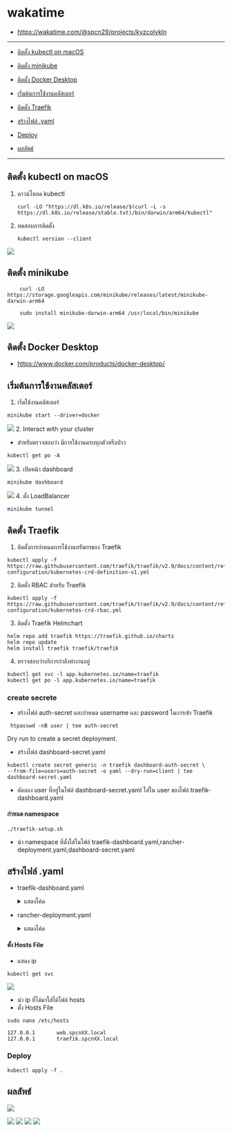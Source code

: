 # wakatime
* https://wakatime.com/@spcn29/projects/kyzcolykln
---
* [ติดตั้ง kubectl on macOS](https://github.com/pphisit/Kube#%E0%B8%95%E0%B8%B4%E0%B8%94%E0%B8%95%E0%B8%B1%E0%B9%89%E0%B8%87-kubectl-on-macos)

* [ติดตั้ง minikube](https://github.com/pphisit/Kube#%E0%B8%95%E0%B8%B4%E0%B8%94%E0%B8%95%E0%B8%B1%E0%B9%89%E0%B8%87-minikube)

* [ติดตั้ง Docker Desktop](https://github.com/pphisit/Kube#%E0%B8%95%E0%B8%B4%E0%B8%94%E0%B8%95%E0%B8%B1%E0%B9%89%E0%B8%87-docker-desktop)
* [เริ่มต้นการใช้งานคลัสเตอร์](https://github.com/pphisit/Kube#%E0%B9%80%E0%B8%A3%E0%B8%B4%E0%B9%88%E0%B8%A1%E0%B8%95%E0%B9%89%E0%B8%99%E0%B8%81%E0%B8%B2%E0%B8%A3%E0%B9%83%E0%B8%8A%E0%B9%89%E0%B8%87%E0%B8%B2%E0%B8%99%E0%B8%84%E0%B8%A5%E0%B8%B1%E0%B8%AA%E0%B9%80%E0%B8%95%E0%B8%AD%E0%B8%A3%E0%B9%8C)
* [ติดตั้ง Traefik](https://github.com/pphisit/Kube#%E0%B8%95%E0%B8%B4%E0%B8%94%E0%B8%95%E0%B8%B1%E0%B9%89%E0%B8%87-traefik)
* [สร้างไฟล์ .yaml](https://github.com/pphisit/Kube#%E0%B8%AA%E0%B8%A3%E0%B9%89%E0%B8%B2%E0%B8%87%E0%B9%84%E0%B8%9F%E0%B8%A5%E0%B9%8C-yaml)
* [Deploy](https://github.com/pphisit/Kube#deploy)
* [ผลลัพธ์](https://github.com/pphisit/Kube#%E0%B8%9C%E0%B8%A5%E0%B8%A5%E0%B8%B1%E0%B8%9E%E0%B8%98%E0%B9%8C)
---
## ติดตั้ง kubectl on macOS
1. ดาวน์โหลด kubectl
    ```
    curl -LO "https://dl.k8s.io/release/$(curl -L -s https://dl.k8s.io/release/stable.txt)/bin/darwin/arm64/kubectl"

    ```
2. ทดสอบการติดตั้ง
    ```
    kubectl version --client

    ```
![](https://user-images.githubusercontent.com/109591322/225971271-f77c14fb-e9e4-4056-bc0b-3abf4b9e03d9.png)    
## ติดตั้ง minikube 

```
    curl -LO https://storage.googleapis.com/minikube/releases/latest/minikube-darwin-arm64

    sudo install minikube-darwin-arm64 /usr/local/bin/minikube
```
![](https://user-images.githubusercontent.com/109591322/226112507-c1103905-112d-4502-91c9-f02ec5b0d0dc.png)
## ติดตั้ง Docker Desktop
* https://www.docker.com/products/docker-desktop/
## เริ่มต้นการใช้งานคลัสเตอร์
1. เริ่มใช้งานคลัสเตอร์ 
```
minikube start --driver=docker
```
![](https://user-images.githubusercontent.com/109591322/226112504-c74c5422-ee81-44e7-a1f5-c9e569fad1c6.png)
2. Interact with your cluster
* สำหรับตรวจสอบว่า มีการใช้งานครบทุกตัวหรือป่าว
```
kubectl get po -A
```
![](https://user-images.githubusercontent.com/109591322/225971318-641ee0df-74ab-47f3-ad5f-7fba57cb0342.png)
3. เปิดหน้า dashboard
```
minikube dashboard
```

![](https://user-images.githubusercontent.com/109591322/225972454-a088793f-a692-4c9b-8146-e82e5cac4886.png)
4. ตั้ง LoadBalancer
```
minikube tunnel
```
## ติดตั้ง Traefik
1. ติดตั้งการกำหนดการใช้งานทรัพกรของ Traefik 
```
kubectl apply -f https://raw.githubusercontent.com/traefik/traefik/v2.9/docs/content/reference/dynamic-configuration/kubernetes-crd-definition-v1.yml
```

2. ติดตั้ง RBAC สำหรับ Traefik  
```
kubectl apply -f https://raw.githubusercontent.com/traefik/traefik/v2.9/docs/content/reference/dynamic-configuration/kubernetes-crd-rbac.yml
```

3. ติดตั้ง Traefik Helmchart  
```
helm repo add traefik https://traefik.github.io/charts
helm repo update
helm install traefik traefik/traefik
```
4. ตรวจสอบว่าบริการกำลังทำงานอยู่

```
kubectl get svc -l app.kubernetes.io/name=traefik
kubectl get po -l app.kubernetes.io/name=traefik
```

### create secrete
* สร้างไฟล์ auth-secret และกำหนด username และ password ในการเข้า Traefik

```
 htpasswd -nB user | tee auth-secret
```


 Dry run to create a secret deployment.
* สร้างไฟล์ dashboard-secret.yaml
```
kubectl create secret generic -n traefik dashboard-auth-secret \
--from-file=users=auth-secret -o yaml --dry-run=client | tee dashboard-secret.yaml
```
* คัดลอง user ที่อยู่ในไฟล์ dashboard-secret.yaml ใส่ใน user ของไฟล์ traefik-dashboard.yaml
#### กำหนด namespace
```
./traefik-setup.sh
```

* นำ namespace ที่ตั้งใส่ในไฟล์ traefik-dashboard.yaml,rancher-deployment.yaml,dashboard-secret.yaml

## สร้างไฟล์ .yaml
* traefik-dashboard.yaml

    <details>
    <summary>แสดงโค้ด</summary>
        

            apiVersion: traefik.containo.us/v1alpha1
            kind: Middleware
            metadata:
            name: traefik-basic-authen
            namespace: default
            spec:
            basicAuth:
                secret: dashboard-auth-secret
                removeHeader: true
            apiVersion: v1
            data:
            users: dXNlcjokMnkkMDUkQmZxLk9Kd25Nb05NRkxPYlA1NWNndXZFcHloQjZ6Smo2TWFua2lQYkJ3Qk52TE1haHpHdWEKCg==
            kind: Secret
            metadata:
            name: dashboard-auth-secret
            namespace: default

            apiVersion: traefik.containo.us/v1alpha1
            kind: IngressRoute
            metadata:
            name: traefik-dashboard
            namespace: default
            annotations:
                kubernetes.io/ingress.class: traefik
                traefik.ingress.kubernetes.io/router.middlewares: traefik-basic-authen
            spec:
            entryPoints:
                - websecure
            routes:
                - match: Host(`traefik.spcn29.local`) && (PathPrefix(`/dashboard`) || PathPrefix(`/api`))
                kind: Rule
                middlewares:
                    - name: traefik-basic-authen
                    namespace: default
                services:
                    - name: api@internal
                    kind: TraefikService     

    </details>

* rancher-deployment.yaml
    <details>
    <summary>แสดงโค้ด</summary>

        apiVersion: apps/v1
        kind: Deployment
        metadata:
        name: rancher-deployment
        namespace: default
        spec:
        replicas: 1
        selector:
            matchLabels:
            app: rancher 
        template:
            metadata:
            labels:
                app: rancher
            spec:
            containers:
            - name: rancher
                image: rancher/hello-world
                ports:
                - containerPort: 80
        
        apiVersion: v1
        kind: Service
        metadata:
        name: rancher-service
        labels:
            name: rancher-service
        namespace: default
        spec:
        selector:
            app: rancher
        ports:
        - name: http
            port: 80
            protocol: TCP
            targetPort: 80
        
        apiVersion: traefik.containo.us/v1alpha1
        kind: IngressRoute
        metadata:
        name: traefik-ingress
        namespace: default
        spec:
        entryPoints:
            - web
            - websecure
        routes:
        - match: Host(`web.spcn29.local`)
            kind: Rule
            services:
            - name: rancher-service
            port: 80
        
    </details>

#### ตั้ง Hosts File
* แสดง ip
```
kubectl get svc
```
![](https://user-images.githubusercontent.com/109591322/226112500-3049c959-4279-4186-89cb-17b44459dd9f.png)
* นำ ip ที่ได้มาใส่ได้ไฟล์ hosts 
* ตั้ง Hosts File
```
sudo nano /etc/hosts
```
```
127.0.0.1       web.spcnXX.local
127.0.0.1       traefik.spcnXX.local
```
### Deploy
```
kubectl apply -f .
```
## ผลลัพธ์
![](https://user-images.githubusercontent.com/109591322/225971304-e839ff2d-4365-4b26-941e-77cb27adf779.png)

![](https://user-images.githubusercontent.com/109591322/226116974-21ee6074-4fb8-43ae-bb0b-1078db55f0a3.png)
![](https://user-images.githubusercontent.com/109591322/226116967-3b910bdd-1315-46c7-9111-91b83313ac8a.png)
![](https://user-images.githubusercontent.com/109591322/226116981-1068bcd6-1850-4a5d-95ec-f3e0835f2643.png)
![](https://user-images.githubusercontent.com/109591322/225971314-a714277c-041b-492f-82e6-b28101954822.png)